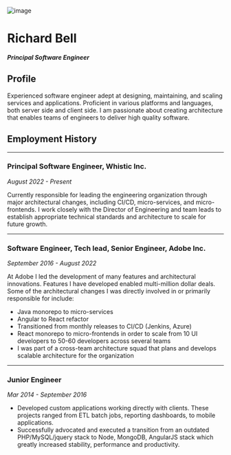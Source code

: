 ![image](https://user-images.githubusercontent.com/1972603/193726112-c0906497-0161-4d22-bd65-ac6c530f1baf.png)
# Richard Bell
_**Principal Software Engineer**_

## Profile
Experienced software engineer adept at designing, maintaining, and scaling services and applications.  Proficient in various platforms and languages, both server side and client side. I am passionate about creating architecture that enables teams of engineers to deliver high quality software.

## Employment History
___

### Principal Software Engineer, Whistic Inc.
_August 2022 - Present_

Currently responsible for leading the engineering organization through major architectural changes, including CI/CD, micro-services, and micro-frontends. I work closely with the Director of Engineering and team leads to establish appropriate technical standards and architecture to scale for future growth.
___

### Software Engineer, Tech lead, Senior Engineer, Adobe Inc.
_September 2016 - August 2022_

At Adobe I led the development of many features and architectural innovations. Features I have developed enabled multi-million dollar deals. Some of the architectural changes I was directly involved in or primarily responsible for include:
- Java monorepo to micro-services
- Angular to React refactor
- Transitioned from monthly releases to CI/CD (Jenkins, Azure)
- React monorepo to micro-frontends in order to scale from 10 UI developers to 50-60 developers across several teams
- I was part of a cross-team architecture squad that plans and develops scalable architecture for the organization
___

### Junior Engineer
_Mar 2014 - September 2016_

- Developed custom applications working directly with clients. These projects ranged from ETL batch jobs, reporting dashboards, to mobile applications.
- Successfully advocated and executed a transition from an outdated PHP/MySQL/jquery stack to Node, MongoDB, AngularJS stack which greatly increased stability, performance and productivity.
